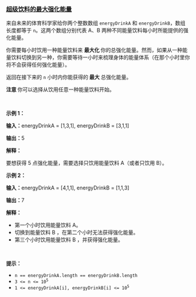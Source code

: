 ### [超级饮料的最大强化能量](https://leetcode-cn.com/problems/maximum-energy-boost-from-two-drinks)

<p>来自未来的体育科学家给你两个整数数组 <code>energyDrinkA</code> 和 <code>energyDrinkB</code>，数组长度都等于 <code>n</code>。这两个数组分别代表 A、B 两种不同能量饮料每小时所能提供的强化能量。</p>

<p>你需要每小时饮用一种能量饮料来 <strong>最大化 </strong>你的总强化能量。然而，如果从一种能量饮料切换到另一种，你需要等待一小时来梳理身体的能量体系（在那个小时里你将不会获得任何强化能量）。</p>

<p>返回在接下来的 <code>n</code> 小时内你能获得的<strong> 最大 </strong>总强化能量。</p>

<p><strong>注意 </strong>你可以选择从饮用任意一种能量饮料开始。</p>

<p>&nbsp;</p>

<p><strong class="example">示例 1：</strong></p>

<div class="example-block">
<p><strong>输入：</strong>energyDrinkA<span class="example-io"> = [1,3,1], </span>energyDrinkB<span class="example-io"> = [3,1,1]</span></p>

<p><strong>输出：</strong><span class="example-io">5</span></p>

<p><strong>解释：</strong></p>

<p>要想获得 5 点强化能量，需要选择只饮用能量饮料 A（或者只饮用 B）。</p>
</div>

<p><strong class="example">示例 2：</strong></p>

<div class="example-block">
<p><strong>输入：</strong>energyDrinkA<span class="example-io"> = [4,1,1], </span>energyDrinkB<span class="example-io"> = [1,1,3]</span></p>

<p><strong>输出：</strong><span class="example-io">7</span></p>

<p><strong>解释：</strong></p>

<ul>
	<li>第一个小时饮用能量饮料 A。</li>
	<li>切换到能量饮料 B ，在第二个小时无法获得强化能量。</li>
	<li>第三个小时饮用能量饮料 B ，并获得强化能量。</li>
</ul>
</div>

<p>&nbsp;</p>

<p><strong>提示：</strong></p>

<ul>
	<li><code>n == energyDrinkA.length == energyDrinkB.length</code></li>
	<li><code>3 &lt;= n &lt;= 10<sup>5</sup></code></li>
	<li><code>1 &lt;= energyDrinkA[i], energyDrinkB[i] &lt;= 10<sup>5</sup></code></li>
</ul>
